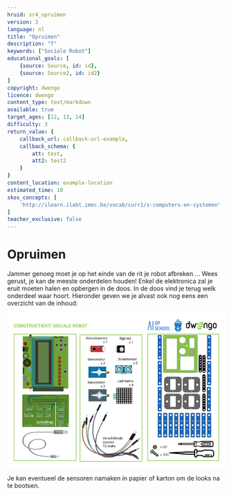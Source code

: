 ```yaml
---
hruid: sr4_opruimen
version: 3
language: nl
title: "Opruimen"
description: "T"
keywords: ["Sociale Robot"]
educational_goals: [
    {source: Source, id: id}, 
    {source: Source2, id: id2}
]
copyright: dwengo
licence: dwengo
content_type: text/markdown
available: true
target_ages: [12, 13, 14]
difficulty: 3
return_value: {
    callback_url: callback-url-example,
    callback_schema: {
        att: test,
        att2: test2
    }
}
content_location: example-location
estimated_time: 10
skos_concepts: [
    'http://ilearn.ilabt.imec.be/vocab/curr1/s-computers-en-systemen'
]
teacher_exclusive: false
---
```


# Opruimen

Jammer genoeg moet je op het einde van de rit je robot afbreken ... Wees gerust, je kan de meeste onderdelen houden! Enkel de elektronica zal je eruit moeten halen en opbergen in de doos. In de doos vind je terug welk onderdeel waar hoort. Hieronder geven we je alvast ook nog eens een overzicht van de inhoud:

![](embed/constructiekit_socialerobot.png "Inhoud kit")

<div class="alert alert-box alert-success">
Je kan eventueel de sensoren namaken in papier of karton om de looks na te bootsen.
</div>